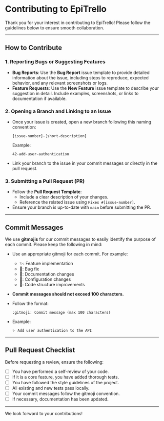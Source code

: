 
# Contributing to EpiTrello

Thank you for your interest in contributing to EpiTrello! Please follow the guidelines below to ensure smooth collaboration.

---

## How to Contribute

### 1. Reporting Bugs or Suggesting Features
- **Bug Reports**: Use the **Bug Report** issue template to provide detailed information about the issue, including steps to reproduce, expected behavior, and any relevant screenshots or logs.
- **Feature Requests**: Use the **New Feature** issue template to describe your suggestion in detail. Include examples, screenshots, or links to documentation if available.

### 2. Opening a Branch and Linking to an Issue
- Once your issue is created, open a new branch following this naming convention:
  ```
  [issue-number]-[short-description]
  ```
  Example:
  ```
  42-add-user-authentication
  ```
- Link your branch to the issue in your commit messages or directly in the pull request.

### 3. Submitting a Pull Request (PR)
- Follow the **Pull Request Template**:
  - Include a clear description of your changes.
  - Reference the related issue using `Fixes #[issue-number]`.
- Ensure your branch is up-to-date with `main` before submitting the PR.

---

## Commit Messages

We use **gitmojis** for our commit messages to easily identify the purpose of each commit. Please keep the following in mind:

- Use an appropriate gitmoji for each commit. For example:
  - ✨: Feature implementation
  - 🐛: Bug fix
  - 📝: Documentation changes
  - 🔧: Configuration changes
  - 🎨: Code structure improvements

- **Commit messages should not exceed 100 characters.**

- Follow the format:
  ```
  :gitmoji: Commit message (max 100 characters)
  ```

- Example:
  ```
  ✨ Add user authentication to the API
  ```

---

## Pull Request Checklist

Before requesting a review, ensure the following:
- [ ] You have performed a self-review of your code.
- [ ] If it is a core feature, you have added thorough tests.
- [ ] You have followed the style guidelines of the project.
- [ ] All existing and new tests pass locally.
- [ ] Your commit messages follow the gitmoji convention.
- [ ] If necessary, documentation has been updated.

---

We look forward to your contributions!

